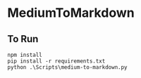 # MediumToMarkdown

## To Run
`npm install` \
`pip install -r requirements.txt` \
`python .\Scripts\medium-to-markdown.py` 